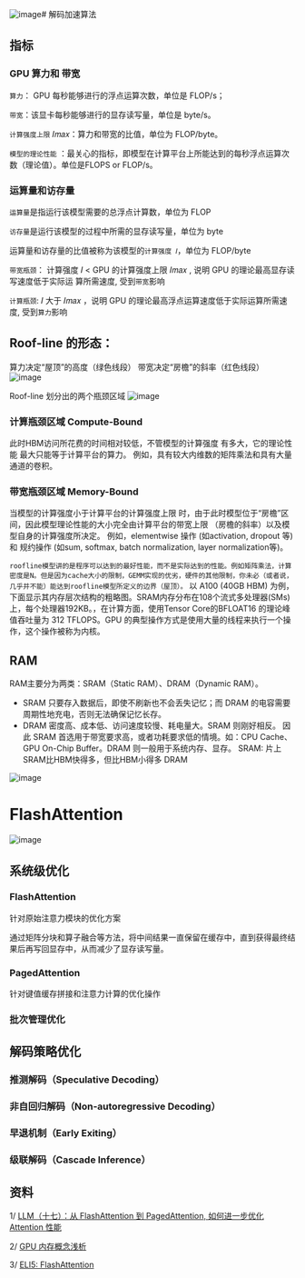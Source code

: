 ![image](https://github.com/hinswhale/AI-Learning/assets/22999866/b56ddb7d-2ddb-47a8-9cfd-b147c98ecdc0)# 解码加速算法
## 指标

### GPU 算力和 带宽

`算力`： GPU 每秒能够进行的浮点运算次数，单位是 FLOP/s；

`带宽`：该显卡每秒能够进行的显存读写量，单位是 byte/s。

`计算强度上限` 𝐼𝑚𝑎𝑥：算力和带宽的比值，单位为 FLOP/byte。

`模型的理论性能` ：最关心的指标，即模型在计算平台上所能达到的每秒浮点运算次数（理论值）。单位是FLOPS or FLOP/s。

### 运算量和访存量

`运算量`是指运行该模型需要的总浮点计算数，单位为 FLOP

`访存量`是运行该模型的过程中所需的显存读写量，单位为 byte

运算量和访存量的比值被称为该模型的`计算强度 𝐼`，单位为 FLOP/byte

`带宽瓶颈`：  计算强度 𝐼 < GPU 的计算强度上限 𝐼𝑚𝑎𝑥 , 说明 GPU 的理论最高显存读写速度低于实际运
算所需速度, 受到`带宽`影响

`计算瓶颈`: 𝐼 大于 𝐼𝑚𝑎𝑥 ，说明 GPU 的理论最高浮点运算速度低于实际运算所需速度, 受到`算力`影响

## Roof-line 的形态：
算力决定“屋顶”的高度（绿色线段）
带宽决定“房檐”的斜率（红色线段）
![image](https://github.com/hinswhale/AI-Learning/assets/22999866/d9452ee2-af04-4373-9582-9ceaf6ba2cf1)

Roof-line 划分出的两个瓶颈区域
![image](https://github.com/hinswhale/AI-Learning/assets/22999866/7db542ab-a49a-4a9e-a18c-d48243228e46)

### 计算瓶颈区域 Compute-Bound
此时HBM访问所花费的时间相对较低，不管模型的计算强度 有多大，它的理论性能 最大只能等于计算平台的算力。
例如，具有较大内维数的矩阵乘法和具有大量通道的卷积。

### 带宽瓶颈区域 Memory-Bound
当模型的计算强度小于计算平台的计算强度上限 时，由于此时模型位于“房檐”区间，因此模型理论性能的大小完全由计算平台的带宽上限 （房檐的斜率）以及模型自身的计算强度所决定。
例如，elementwise 操作 (如activation, dropout 等) 和 规约操作 (如sum, softmax, batch normalization, layer normalization等)。

`roofline模型讲的是程序可以达到的最好性能，而不是实际达到的性能。例如矩阵乘法，计算密度是N。但是因为cache大小的限制，GEMM实现的优劣，硬件的其他限制，你未必（或者说，几乎并不能）能达到roofline模型所定义的边界（屋顶）。`
以 A100 (40GB HBM) 为例，下面显示其内存层次结构的粗略图。SRAM内存分布在108个流式多处理器(SMs)上，每个处理器192KB。，在计算方面，使用Tensor Core的BFLOAT16 的理论峰值吞吐量为 312 TFLOPS。GPU 的典型操作方式是使用大量的线程来执行一个操作，这个操作被称为内核。

## RAM

RAM主要分为两类：SRAM（Static RAM）、DRAM（Dynamic RAM）。
* SRAM 只要存入数据后，即使不刷新也不会丢失记忆；而 DRAM 的电容需要周期性地充电，否则无法确保记忆长存。
* DRAM 密度高、成本低、访问速度较慢、耗电量大。SRAM 则刚好相反。
因此 SRAM 首选用于带宽要求高，或者功耗要求低的情境。如：CPU Cache、GPU On-Chip Buffer。DRAM 则一般用于系统内存、显存。
SRAM: 片上SRAM比HBM快得多，但比HBM小得多
DRAM

![image](https://github.com/hinswhale/AI-Learning/assets/22999866/690d4582-a752-4eef-adf6-1301a5f40c46)

# FlashAttention
![image](https://github.com/hinswhale/AI-Learning/assets/22999866/7494251d-7072-4d57-a7f4-da6a228373a4)
## 系统级优化

### FlashAttention

针对原始注意力模块的优化方案

通过矩阵分块和算子融合等方法，将中间结果一直保留在缓存中，直到获得最终结果后再写回显存中，从而减少了显存读写量。

### PagedAttention

针对键值缓存拼接和注意力计算的优化操作

### 批次管理优化

## 解码策略优化
### 推测解码（Speculative Decoding）
### 非自回归解码（Non-autoregressive Decoding）
### 早退机制（Early Exiting）
### 级联解码（Cascade Inference）


## 资料
1/  [LLM（十七）：从 FlashAttention 到 PagedAttention, 如何进一步优化 Attention 性能](https://zhuanlan.zhihu.com/p/638468472)

2/ [GPU 内存概念浅析](https://zhuanlan.zhihu.com/p/651179378)

3/ [ELI5: FlashAttention](https://gordicaleksa.medium.com/eli5-flash-attention-5c44017022ad)

